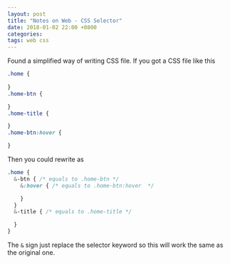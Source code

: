 ```yaml
---
layout: post
title: "Notes on Web - CSS Selector"
date: 2018-01-02 22:00 +0800
categories:
tags: web css
---
```


Found a simplified way of writing CSS file. If you got a CSS file like this

``` css
.home {
 
}
.home-btn {

}
.home-title {

}
.home-btn:hover {

}
```

Then you could rewrite as

``` css
.home {
  &-btn { /* equals to .home-btn */
    &:hover { /* equals to .home-btn:hover  */

    }
  }
  &-title { /* equals to .home-title */

  }
}
```

The ```&``` sign just replace the selector keyword so this will work the same as the original one.
